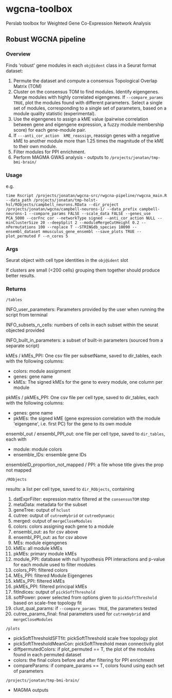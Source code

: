 # wgcna-toolbox

Perslab toolbox for Weighted Gene Co-Expression Network Analysis

## Robust WGCNA pipeline

### Overview

Finds 'robust' gene modules in each `obj@ident` class in a Seurat format dataset:

 1. Permute the dataset and compute a consensus Topological Overlap Matrix (TOM)
 2. Cluster on the consensus TOM to find modules. Identify eigengenes. Merge modules with highly correlated eigengenes.
      If `--compare_params TRUE`, plot the modules found with different parameters. Select a single set of modules, corresponding to a single set of parameters, based on a module quality statistic (experimental).
 3. Use the eigengenes to assign a kME value (pairwise correlation between gene and eigengene expression, a fuzzy module membership score) for each gene-module pair.
 4. If `---anti_cor_action  kME_reassign`, reassign genes with a negative kME to another module more than 1.25 times the magnitude of the kME to their own module.
 5. Filter modules for PPI enrichment.
 6. Perform MAGMA GWAS analysis - outputs to `/projects/jonatan/tmp-bmi-brain/`

### Usage

e.g.

`time Rscript /projects/jonatan/wgcna-src/rwgcna-pipeline/rwgcna_main.R --data_path /projects/jonatan/tmp-holst-hsl/RObjects/campbell_neurons.RData --dir_project /projects/jonatan/wgcna/campbell-neurons-1/ --data_prefix campbell-neurons-1 --compare_params FALSE --scale_data FALSE --genes_use PCA_5000 --corFnc cor --networkType signed --anti_cor_action NULL --minClusterSize 20 --deepSplit 2 --moduleMergeCutHeight 0.2 --nPermutations 100 --replace T --STRINGdb_species 10090 --ensembl_dataset mmusculus_gene_ensembl --save_plots TRUE --plot_permuted F --n_cores 5`

### Args

Seurat object with cell type identities in the `obj@ident` slot

If clusters are small (<200 cells) grouping them together should produce better results.

### Returns

`/tables`

INFO_user_parameters: Parameters provided by the user when running the script from terminal

INFO_subsets_n_cells: numbers of cells in each subset within the seurat objected provided

INFO_built_in_parameters: a subset of built-in parameters (sourced from a separate script)

kMEs / kMEs_PPI: One csv file per subsetName, saved to dir_tables, each with the following columns:
* colors:       module assignment
* genes:        gene name
* kMEs:         The signed kMEs for the gene to every module, one column per module

pkMEs / pkMEs_PPI: One csv file per cell type, saved to dir_tables, each  with the following columns:
* genes:        gene name
* pkMEs:        the signed kME (gene expression correlation with the module 'eigengene', i.e. first PC)
                for the gene to its own module

ensembl_out / ensembl_PPI_out: one file per cell type, saved to `dir_tables`, each with
* module:       module colors
* ensemble_IDs: ensemble gene IDs

ensembleID_proportion_not_mapped / PPI: a file whose title gives the prop not mapped

`/RObjects`

results: a list per cell type, saved to `dir_RObjects`, containing
  
1. datExprFilter: expression matrix filtered at the `consensusTOM` step
2. metaData:   metadata for the subset
3. geneTree:   output of `hclust`
4. cutree:     output of `cutreeHybrid` or `cutreeDynamic`
5. merged:     output of `mergeCloseModules`
6. colors:     colors assigning each gene to a module
7. ensembl_out: as for csv above
8. ensembl_PPI_out: as for csv above
9. MEs:        module eigengenes
10. kMEs:       all module kMEs
11. pkMEs:      primary module kMEs
12. module_PPI:  database with null hypothesis PPI interactions and p-value for each module
              used to filter modules
13. colors_PPI: filtered colors
14. MEs_PPI:    filtered Module Eigengenes
15. kMEs_PPI:   filtered kMEs
16. pkMEs_PPI:  filtered principal kMEs
17. fitIndices: output of `pickSoftThreshold`
18. softPower:  power selected from options given to `pickSoftThreshold` based
              on scale-free topology fit
19. clust_qual_params: if `--compare_params TRUE`, the parameters tested
20. cutree_params_final:
              final parameters used for `cutreeHybrid` and `mergeCloseModules`

`/plots`

* pickSoftThresholdSFTfit: pickSoftThreshold scale free topology plot
* pickSoftThresholdMeanCon: pickSoftThreshold mean connectivity plot
* diffpermutedColors: if plot_permuted == T, the plot of the modules found in each permuted dataset
* colors: the final colors before and after filtering for PPI enrichment
* compareParams: if compare_params == T, colors found using each set of parameters

`/projects/jonatan/tmp-bmi-brain/`
* MAGMA outputs 

